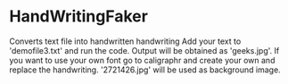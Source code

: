 # HandWritingFaker
Converts text file into handwritten handwriting
Add your text  to 'demofile3.txt' and run the code. Output will be obtained as 'geeks.jpg'.
If you want to use your own font go to caligraphr and create your own and replace the handwriting.
'2721426.jpg' will be used as background image.
